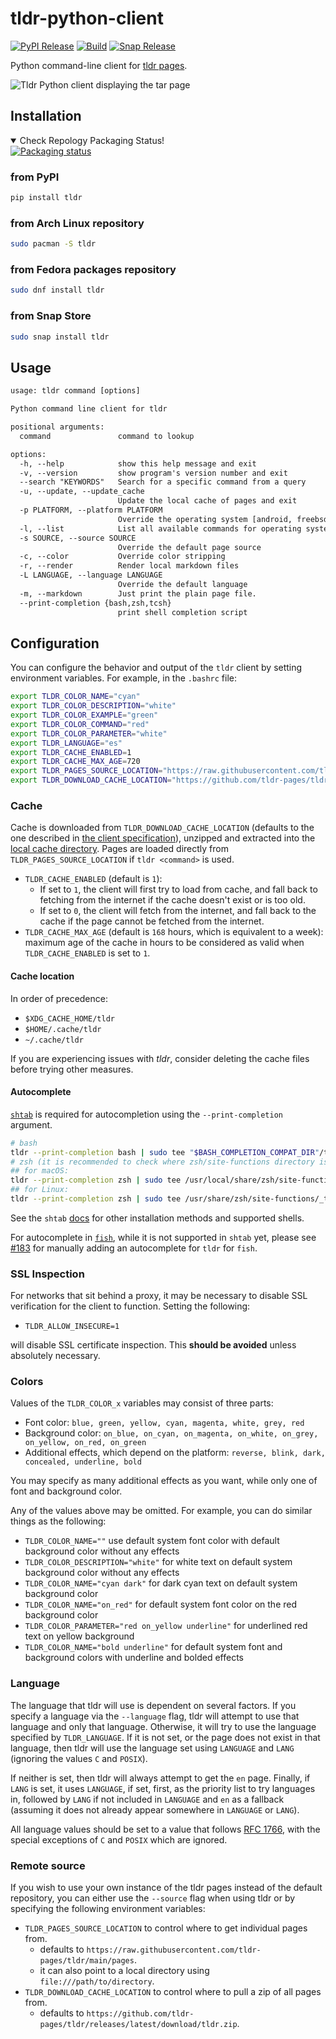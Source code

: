 # tldr-python-client

[![PyPI Release](https://img.shields.io/pypi/v/tldr.svg)](https://pypi.python.org/pypi/tldr)
[![Build](https://github.com/tldr-pages/tldr-python-client/workflows/Test/badge.svg?branch=main)](https://github.com/tldr-pages/tldr-python-client/actions?query=branch%3Amain)
[![Snap Release](https://snapcraft.io/tldr/badge.svg)](https://snapcraft.io/tldr)

Python command-line client for [tldr pages](https://github.com/tldr-pages/tldr).

![Tldr Python client displaying the tar page](https://raw.github.com/tldr-pages/tldr-python-client/main/images/tldr-dark.png)

## Installation

<details open>
  <summary>Check Repology Packaging Status!</summary>
  <a href="https://repology.org/project/tldr-python-client/versions">
      <img src="https://repology.org/badge/vertical-allrepos/tldr-python-client.svg" alt="Packaging status">
  </a>
</details>

### from PyPI

```bash
pip install tldr
```

### from Arch Linux repository

```bash
sudo pacman -S tldr
```

### from Fedora packages repository

```bash
sudo dnf install tldr
```

### from Snap Store

```bash
sudo snap install tldr
```

## Usage

```txt
usage: tldr command [options]

Python command line client for tldr

positional arguments:
  command               command to lookup

options:
  -h, --help            show this help message and exit
  -v, --version         show program's version number and exit
  --search "KEYWORDS"   Search for a specific command from a query
  -u, --update, --update_cache
                        Update the local cache of pages and exit
  -p PLATFORM, --platform PLATFORM
                        Override the operating system [android, freebsd, linux, netbsd, openbsd, osx, sunos, windows, common]
  -l, --list            List all available commands for operating system
  -s SOURCE, --source SOURCE
                        Override the default page source
  -c, --color           Override color stripping
  -r, --render          Render local markdown files
  -L LANGUAGE, --language LANGUAGE
                        Override the default language
  -m, --markdown        Just print the plain page file.
  --print-completion {bash,zsh,tcsh}
                        print shell completion script
```

## Configuration

You can configure the behavior and output of the `tldr` client by setting environment variables. For example, in the `.bashrc` file:

```bash
export TLDR_COLOR_NAME="cyan"
export TLDR_COLOR_DESCRIPTION="white"
export TLDR_COLOR_EXAMPLE="green"
export TLDR_COLOR_COMMAND="red"
export TLDR_COLOR_PARAMETER="white"
export TLDR_LANGUAGE="es"
export TLDR_CACHE_ENABLED=1
export TLDR_CACHE_MAX_AGE=720
export TLDR_PAGES_SOURCE_LOCATION="https://raw.githubusercontent.com/tldr-pages/tldr/main/pages"
export TLDR_DOWNLOAD_CACHE_LOCATION="https://github.com/tldr-pages/tldr/releases/latest/download/tldr.zip"
```

### Cache

Cache is downloaded from `TLDR_DOWNLOAD_CACHE_LOCATION` (defaults to the one described in [the client specification](https://github.com/tldr-pages/tldr/blob/main/CLIENT-SPECIFICATION.md#caching)), unzipped and extracted into the [local cache directory](#cache-location). Pages are loaded directly from `TLDR_PAGES_SOURCE_LOCATION` if `tldr <command>` is used.

- `TLDR_CACHE_ENABLED` (default is `1`):
  - If set to `1`, the client will first try to load from cache, and fall back to fetching from the internet if the cache doesn't exist or is too old.
  - If set to `0`, the client will fetch from the internet, and fall back to the cache if the page cannot be fetched from the internet.
- `TLDR_CACHE_MAX_AGE` (default is `168` hours, which is equivalent to a week): maximum age of the cache in hours to be considered as valid when `TLDR_CACHE_ENABLED` is set to `1`.

#### Cache location

In order of precedence:

- `$XDG_CACHE_HOME/tldr`
- `$HOME/.cache/tldr`
- `~/.cache/tldr`

If you are experiencing issues with *tldr*, consider deleting the cache files before trying other measures.

#### Autocomplete

[`shtab`](https://pypi.org/project/shtab) is required for autocompletion using the `--print-completion` argument.

```bash
# bash
tldr --print-completion bash | sudo tee "$BASH_COMPLETION_COMPAT_DIR"/tldr
# zsh (it is recommended to check where zsh/site-functions directory is located)
## for macOS:
tldr --print-completion zsh | sudo tee /usr/local/share/zsh/site-functions/_tldr
## for Linux:
tldr --print-completion zsh | sudo tee /usr/share/zsh/site-functions/_tldr
```

See the `shtab` [docs](https://pypi.org/project/shtab/#usage) for other installation methods and
supported shells.

For autocomplete in [`fish`](https://fishshell.com/), while it is not supported in `shtab` yet,
please see [#183](https://github.com/tldr-pages/tldr-python-client/issues/183) for manually adding
an autocomplete for `tldr` for `fish`.

### SSL Inspection

For networks that sit behind a proxy, it may be necessary to disable SSL verification for the client to function. Setting the following:

- `TLDR_ALLOW_INSECURE=1`

will disable SSL certificate inspection. This __should be avoided__ unless absolutely necessary.

### Colors

Values of the `TLDR_COLOR_x` variables may consist of three parts:

- Font color: `blue, green, yellow, cyan, magenta, white, grey, red`
- Background color: `on_blue, on_cyan, on_magenta, on_white, on_grey, on_yellow, on_red, on_green`
- Additional effects, which depend on the platform: `reverse, blink, dark, concealed, underline, bold`

You may specify as many additional effects as you want, while only one of font and background color.

Any of the values above may be omitted. For example, you can do similar things as the following:

- `TLDR_COLOR_NAME=""` use default system font color with default background color without any effects
- `TLDR_COLOR_DESCRIPTION="white"` for white text on default system background color without any effects
- `TLDR_COLOR_NAME="cyan dark"` for dark cyan text on default system background color
- `TLDR_COLOR_NAME="on_red"` for default system font color on the red background color
- `TLDR_COLOR_PARAMETER="red on_yellow underline"` for underlined red text on yellow background
- `TLDR_COLOR_NAME="bold underline"` for default system font and background colors with underline and bolded effects

### Language

The language that tldr will use is dependent on several factors. If you specify a language via the
`--language` flag, tldr will attempt to use that language and only that language. Otherwise, it will
try to use the language specified by `TLDR_LANGUAGE`. If it is not set, or the page does not exist in that language,
then tldr will use the
language set using `LANGUAGE` and `LANG` (ignoring the values `C` and `POSIX`).

If neither is set, then tldr will always attempt to get the `en` page. Finally, if `LANG` is set, it uses `LANGUAGE`, if set,
first, as the priority list to try languages in, followed by `LANG` if not included in `LANGUAGE`
and `en` as a fallback (assuming it does not already appear somewhere in `LANGUAGE` or `LANG`).

All language values should be set to a value that follows [RFC 1766](https://tools.ietf.org/html/rfc1766.html),
with the special exceptions of `C` and `POSIX` which are ignored.

### Remote source

If you wish to use your own instance of the tldr pages instead of the default repository, you
can either use the `--source` flag when using tldr or by specifying the following environment variables:

- `TLDR_PAGES_SOURCE_LOCATION` to control where to get individual pages from.
  - defaults to `https://raw.githubusercontent.com/tldr-pages/tldr/main/pages`.
  - it can also point to a local directory using `file:///path/to/directory`.
- `TLDR_DOWNLOAD_CACHE_LOCATION` to control where to pull a zip of all pages from.
  - defaults to `https://github.com/tldr-pages/tldr/releases/latest/download/tldr.zip`.
